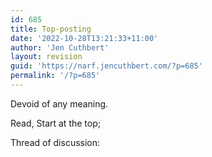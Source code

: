 ```yaml
---
id: 685
title: Top-posting
date: '2022-10-28T13:21:33+11:00'
author: 'Jen Cuthbert'
layout: revision
guid: 'https://narf.jencuthbert.com/?p=685'
permalink: '/?p=685'
---
```


Devoid of any meaning.

Read, Start at the top;

Thread of discussion: